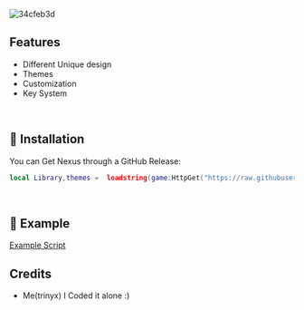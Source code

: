 ![34cfeb3d](https://github.com/user-attachments/assets/d8523aa3-c72e-40aa-8df3-a17db9c23a03)

## Features

- Different Unique design
- Themes
- Customization
- Key System
<br/>

## 🔌 Installation

You can Get Nexus through a GitHub Release:

```lua
local Library,themes =  loadstring(game:HttpGet("https://raw.githubusercontent.com/trinyxScripts/nexus-ui/refs/heads/main/nexuslib.lua"))()
```
<br/>

## 📜 Example

[Example Script](https://github.com/trinyxScripts/nexus-ui/blob/main/Example.lua)
<br/>

## Credits

- Me(trinyx) I Coded it alone :)
